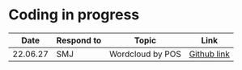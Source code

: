 # Coding in progress

| Date | Respond to | Topic | Link |
|---|---|---|---|
|22.06.27| SMJ | Wordcloud by POS | [Github link](https://github.com/MK316/applications/blob/main/SMJ_Wordcloud_by_POS.ipynb) |
